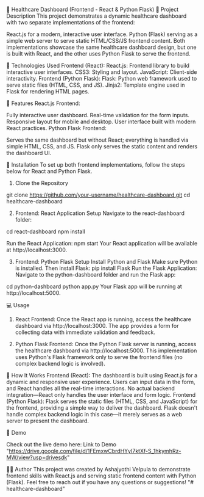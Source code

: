 🚀 Healthcare Dashboard (Frontend - React & Python Flask)
📝 Project Description
This project demonstrates a dynamic healthcare dashboard with two separate implementations of the frontend:

React.js for a modern, interactive user interface.
Python (Flask) serving as a simple web server to serve static HTML/CSS/JS frontend content.
Both implementations showcase the same healthcare dashboard design, but one is built with React, and the other uses Python Flask to serve the frontend.


🎨 Technologies Used
Frontend (React):
React.js: Frontend library to build interactive user interfaces.
CSS3: Styling and layout.
JavaScript: Client-side interactivity.
Frontend (Python Flask):
Flask: Python web framework used to serve static files (HTML, CSS, and JS).
Jinja2: Template engine used in Flask for rendering HTML pages.

🚀 Features
React.js Frontend:

Fully interactive user dashboard.
Real-time validation for the form inputs.
Responsive layout for mobile and desktop.
User interface built with modern React practices.
Python Flask Frontend:

Serves the same dashboard but without React; everything is handled via simple HTML, CSS, and JS.
Flask only serves the static content and renders the dashboard UI.



🔧 Installation
To set up both frontend implementations, follow the steps below for React and Python Flask.

1. Clone the Repository

git clone https://github.com/your-username/healthcare-dashboard.git
cd healthcare-dashboard

2. Frontend: React Application Setup
Navigate to the react-dashboard folder:

cd react-dashboard
npm install

Run the React Application:
npm start
Your React application will be available at http://localhost:3000.

3. Frontend: Python Flask Setup
Install Python and Flask
Make sure Python is installed. Then install Flask:
pip install Flask
Run the Flask Application:
Navigate to the python-dashboard folder and run the Flask app:

cd python-dashboard
python app.py
Your Flask app will be running at http://localhost:5000.

💻 Usage
1. React Frontend:
Once the React app is running, access the healthcare dashboard via http://localhost:3000. The app provides a form for collecting data with immediate validation and feedback.

2. Python Flask Frontend:
Once the Python Flask server is running, access the healthcare dashboard via http://localhost:5000. This implementation uses Python's Flask framework only to serve the frontend files (no complex backend logic is involved).

🎯 How It Works
Frontend (React):
The dashboard is built using React.js for a dynamic and responsive user experience.
Users can input data in the form, and React handles all the real-time interactions.
No actual backend integration—React only handles the user interface and form logic.
Frontend (Python Flask):
Flask serves the static files (HTML, CSS, and JavaScript) for the frontend, providing a simple way to deliver the dashboard.
Flask doesn't handle complex backend logic in this case—it merely serves as a web server to present the dashboard.

🎨 Demo

Check out the live demo here: Link to Demo "https://drive.google.com/file/d/1FEmxwCbrdHYyI7ktXf-S_1hkymhRz-MW/view?usp=drivesdk"

👨‍💻 Author
This project was created by Ashajyothi Velpula to demonstrate frontend skills with React.js and serving static frontend content with Python (Flask). Feel free to reach out if you have any questions or suggestions!
"# healthcare-dashboard" 
